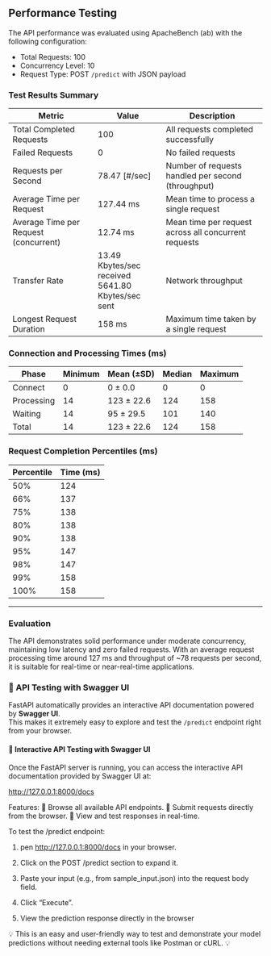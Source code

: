 ## Performance Testing

The API performance was evaluated using ApacheBench (ab) with the following configuration:

- Total Requests: 100  
- Concurrency Level: 10  
- Request Type: POST `/predict` with JSON payload

### Test Results Summary

| Metric                          | Value             | Description                                            |
|---------------------------------|-------------------|--------------------------------------------------------|
| Total Completed Requests        | 100               | All requests completed successfully                    |
| Failed Requests                 | 0                 | No failed requests                                     |
| Requests per Second             | 78.47 [#/sec]     | Number of requests handled per second (throughput)     |
| Average Time per Request        | 127.44 ms         | Mean time to process a single request                  |
| Average Time per Request (concurrent) | 12.74 ms    | Mean time per request across all concurrent requests   |
| Transfer Rate                   | 13.49 Kbytes/sec received <br> 5641.80 Kbytes/sec sent | Network throughput|
| Longest Request Duration        | 158 ms            | Maximum time taken by a single request                 |

### Connection and Processing Times (ms)

| Phase        | Minimum | Mean (±SD) | Median | Maximum |
|--------------|---------|------------|--------|---------|
| Connect      | 0       | 0 ± 0.0    | 0      | 0       |
| Processing   | 14      | 123 ± 22.6 | 124    | 158     |
| Waiting      | 14      | 95 ± 29.5  | 101    | 140     |
| Total        | 14      | 123 ± 22.6 | 124    | 158     |

### Request Completion Percentiles (ms)

| Percentile | Time (ms) |
|------------|-----------|
| 50%        | 124       |
| 66%        | 137       |
| 75%        | 138       |
| 80%        | 138       |
| 90%        | 138       |
| 95%        | 147       |
| 98%        | 147       |
| 99%        | 158       |
| 100%       | 158       |

---

### Evaluation

The API demonstrates solid performance under moderate concurrency, maintaining low latency and zero failed requests. With an average request processing time around 127 ms and throughput of ~78 requests per second, it is suitable for real-time or near-real-time applications.


### 🧪 API Testing with Swagger UI

FastAPI automatically provides an interactive API documentation powered by **Swagger UI**.  
This makes it extremely easy to explore and test the `/predict` endpoint right from your browser.


#### 🔎 Interactive API Testing with Swagger UI

Once the FastAPI server is running, you can access the interactive API documentation provided by Swagger UI at:

http://127.0.0.1:8000/docs

Features:
📎 Browse all available API endpoints.
📎 Submit requests directly from the browser.
📎 View and test responses in real-time.

To test the /predict endpoint:

1. pen http://127.0.0.1:8000/docs in your browser.

2. Click on the POST /predict section to expand it.

3. Paste your input (e.g., from sample_input.json) into the request body field.

4. Click “Execute”.

5. View the prediction response directly in the browser

💡 This is an easy and user-friendly way to test and demonstrate your model predictions without needing external tools like Postman or cURL. 💡